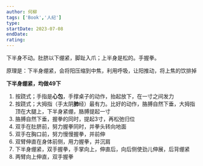 ```yaml
---
author: 何柳
tags: ['Book','人纪']
type: 
startDate: 2023-07-08
endDate:
rating: 
---
```


下半身不动。肚脐以下绷紧，脚趾入爪；上半身是松的。手握拳。


原理是：下半身绷紧，会将阳压缩到中焦，利用呼吸，让阳推动，将上焦的饮排掉


**下半身绷紧，均做49下**
1. 按跷式；手指是**心包**，手撑桌子的动作，抬起放下，在一寸之间发力
2. 按跷式；大拇指（手太阴**肺**经）最有力。比好的动作，胳膊自然下垂，大拇指顶在大腿上，下半身紧绷，胳膊提起一寸
3. 胳膊自然下垂，握拳的同时，提起3寸，再松弛归位
4. 双手在肚脐前，努力握拳同时，并拳头转向地面
5. 双手在胸口前，努力慢慢握拳，并前伸
6. 双臂伸直在身体前侧，用力握拳，并沉肩
7. 下半身绷紧，双手握拳，手掌向上，伸直后，向后侧使劲儿伸展，后背绷紧
8. 两臂向上伸直，双手握拳



























